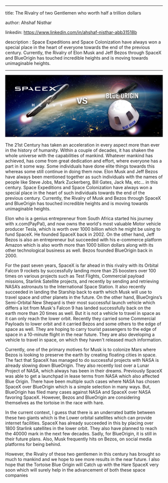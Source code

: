 ---

title: The Rivalry of two Gentlemen who worth half a trillion dollars

author: Ahshaf Nisthar

linkedin: https://www.linkedin.com/in/ahshaf-nisthar-abb31518b

description : Space Expeditions and Space Colonization have always won a special place in the heart of everyone towards the end of the previous century. Currently, the Rivalry of Elon Musk and Jeff Bezos through SpaceX and BlueOrigin has touched incredible heights and is moving towards unimaginable heights.


___

<img src="/img/an_1_2022_01_21.jpg"/>

The 21st Century has taken an acceleration in every aspect more than ever in the history of humanity. Within a couple of decades, it has shaken the whole universe with the capabilities of mankind. Whatever mankind has achieved, has come from great dedication and effort, where everyone has a part in it some way. Some individuals have done elite things towards this whereas some still continue in doing them now.  Elon Musk and Jeff Bezos have always been mentioned together as such individuals with the names of people like Steve Jobs, Mark Zuckerberg, Bill Gates, Jack Ma, etc… in this century. Space Expeditions and Space Colonization have always won a special place in the heart of such individuals towards the end of the previous century. Currently, the Rivalry of Musk and Bezos through SpaceX and BlueOrigin has touched incredible heights and is moving towards unimaginable heights.

Elon who is a genius entrepreneur from South Africa started his journey with x.com(PayPal), and now owns the world's most valuable Motor vehicle producer Tesla, which is worth over 1000 billion which he might be using to fund SpaceX. He founded SpaceX back in 2002. On the other hand, Jeff Bezos is also an entrepreneur but succeeded with his e-commerce platform Amazon which is also worth more than 1000 billion dollars along with its other technological business as well. Bezos founded BlueOrigin back in 2000.

For the past seven years, SpaceX is far ahead in this rivalry with its Orbital Falcon 9 rockets by successfully landing more than 25 boosters over 100 times on various projects such as Test Flights, Commercial payload missions, Starlink Satellite projects, and recently by sending and retrieving NASA’s astronauts to the International Space Station. It also recently succeeded in landing the Starship back to earth which Musk will use to travel space and other planets in the future. On the other hand, BlueOrgins’s Semi-Orbital New Shepard is their most successful launch vehicle which differs a lot from Musk's Falcon 9 has landed successfully back on the earth more than 20 times as well. But it is not a vehicle to travel in space as it can only reach the lower orbit. Recently they carried some Commercial Payloads to lower orbit and it carried Bezos and some others to the edge of space as well. They are hoping to carry tourist passengers to the edge of space in a 10-minute flight in the near future. They are also developing a vehicle to travel in space, on which they haven't released much information.

Currently, one of the primary motives for Musk is to colonize Mars where Bezos is looking to preserve the earth by creating floating cities in space. The fact that SpaceX has managed to do successful projects with NASA is already slowing down BlueOrigin. They also recently lost over a Lunar Project of NASA, which always has been in their dreams. Previously SpaceX was able to get a launchpad in lease terms from NASA which also affected Blue Origin. There have been multiple such cases where NASA has chosen SpaceX over BlueOrigin which is a simple selection in many ways. But, BlueOrigin has filed many cases against NASA and SpaceX over NASA favoring SpaceX. However, Bezos and BlueOrigin are considering themselves as the tortoise in the race with hare.

In the current context, I guess that there is an underrated battle between these two giants which is the Lower orbital satellites which can provide internet facilities. SpaceX has already succeeded in this by placing over 1800 Starlink satellites in the lower orbit. They also have planned to reach the 40000 mark in the next few decades. Sadly, for BlueOrigin, it is still in their future plans. Also, Musk frequently hits on Bezos, on social media platforms for being behind.

However, the Rivalry of these two gentlemen in this century has brought so much to mankind and we hope to see more results in the near future. I also hope that the Tortoise Blue Origin will Catch up with the Hare SpaceX very soon which will surely help in the advancement of both these space companies

